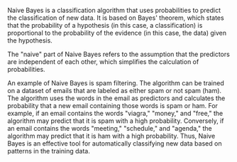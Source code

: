 Naive Bayes is a classification algorithm that uses probabilities to predict the classification of new data. It is based on Bayes' theorem, which states that the probability of a hypothesis (in this case, a classification) is proportional to the probability of the evidence (in this case, the data) given the hypothesis.

The "naive" part of Naive Bayes refers to the assumption that the predictors are independent of each other, which simplifies the calculation of probabilities. 

An example of Naive Bayes is spam filtering. The algorithm can be trained on a dataset of emails that are labeled as either spam or not spam (ham). The algorithm uses the words in the email as predictors and calculates the probability that a new email containing those words is spam or ham. For example, if an email contains the words "viagra," "money," and "free," the algorithm may predict that it is spam with a high probability. Conversely, if an email contains the words "meeting," "schedule," and "agenda," the algorithm may predict that it is ham with a high probability. Thus, Naive Bayes is an effective tool for automatically classifying new data based on patterns in the training data.